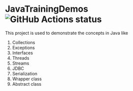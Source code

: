 # JavaTrainingDemos ![GitHub Actions status](https://github.com/eldhoseak/JavaTrainingDemos/workflows/BUILD/badge.svg)

This project is used to demonstrate the concepts in Java like
1. Collections
2. Exceptions
3. Interfaces
4. Threads
5. Streams
6. JDBC
7. Serialization
8. Wrapper class
9. Abstract class
